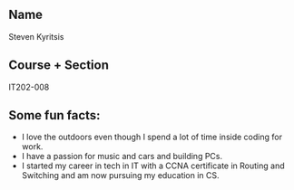 <h2>Name</h2>
Steven Kyritsis

<h2>Course + Section</h2>
IT202-008

<h2>Some fun facts:</h2>
<ul>
	<li>I love the outdoors even though I spend a lot of time inside coding for work.</li>
	<li>I have a passion for music and cars and building PCs.</li>
	<li>I started my career in tech in IT with a CCNA certificate in Routing and Switching and am now pursuing my education in CS.</li>
</ul>
